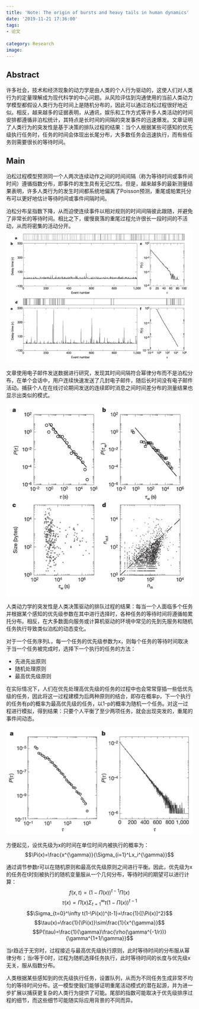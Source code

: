 ```yaml
---
title: 'Note: The origin of bursts and heavy tails in human dynamics'
date: '2019-11-21 17:36:00'
tags: 
- 论文

category: Research
image:
---
```


## Abstract
许多社会，技术和经济现象的动力学是由人类的个人行为驱动的，这使人们对人类行为的定量理解成为现代科学的中心问题。从风险评估到沟通使用的当前人类动力学模型都假设人类行为在时间上是随机分布的，因此可以通过泊松过程很好地近似。相反，越来越多的证据表明，从通讯，娱乐和工作方式等许多人类活动的时间安排都遵循非泊松统计，其特点是长时间的间隔的突发事件的迅速爆发。文章证明了人类行为的突发性是基于决策的排队过程的结果：当个人根据某些可感知的优先级执行任务时，任务的时间会体现出长尾分布，大多数任务会迅速执行，而有些任务则需要很长的等待时间。
## Main
泊松过程模型预测同一个人两次连续动作之间的时间间隔（称为等待时间或事件间时间）遵循指数分布，即事件的发生具有无记忆性。但是，越来越多的最新测量结果表明，许多人类行为的发生时间都系统地偏离了Poisson预测，重尾或帕累托分布可以更好地估计等待时间或事件间隔时间。

泊松分布呈指数下降，从而迫使连续事件以相对规则的时间间隔彼此跟随，并避免了非常长的等待时间。相比之下，缓慢衰落的重尾过程允许很长一段时间的不活动，从而将密集的活动分开。
![](../public\阅读笔记06\01.png)

文章使用电子邮件发送数据进行研究，发现其时间间隔符合幂律分布而不是泊松分布，在单个会话中，用户连续快速发送了几封电子邮件，随后长时间没有电子邮件活动。捕获个人在在线讨论期间发送的连续即时消息之间时间差分布的测量结果也显示出类似的模式。

![](../public\阅读笔记06\02.png)

人类动力学的突发性是人类决策驱动的排队过程的结果：每当一个人面临多个任务并根据某个感知的优先级参数在其中进行选择时，各种任务的等待时间将遵循帕累托分布。相反，在大多数面向服务或计算机驱动的环境中常见的先到先服务和随机任务执行导致类似泊松的动态变化。

对于一个任务序列L，每一个任务的优先级参数为x，则每个任务的等待时间取决于当一个任务被完成时，选择下一个执行的任务的方法：
- 先进先出原则
- 随机处理原则
- 最高优先级原则

在实际情况下，人们在优先处理高优先级的任务的过程中也会常常穿插一些低优先级的任务，因此将这一过程建模为后两种原则的结合，即存在概率p，下一个执行的任务有p的概率为最高优先级的任务，以1-p的概率为随机一个任务。对这一过程进行模拟，得到结果：只要个人平衡了至少两项任务，就会出现突发的，重尾的事件间动态。

![](../public\阅读笔记06\03.png)

方便起见，设优先级为x的时间在单位时间内被执行的概率为：
$$\Pi(x)=\frac{x^{\gamma}}{\Sigma_{i=1}^Lx_i^{\gamma}}$$

通过调节参数r可以在随机原则和最高优先级原则之间进行平衡。因此，优先级为x的任务在t时刻被执行的随机变量服从一个几何分布，等待时间的期望可以进行计算：
$$f(x,t)=(1-\Pi(x))^{t-1}\Pi(x)$$
$$\tau(x)=\Pi(x)\Sigma_{t=1}^\infty t(1-\Pi(x))^{t-1}$$
$$\Sigma_{t=0}^\infty t(1-\Pi(x))^{t-1}=\frac{1}{[\Pi(x)]^2}$$
$$\tau(x)=\frac{1}{\Pi(x)}\sim\frac{1}{x^{\gamma}}$$
$$P(\tau)=\frac{1}{\gamma}\frac{\rho(\gamma^{-1/r})}{\gamma^{1+1/\gamma}}$$

当r趋近于无穷时，过程接近与最高优先级执行原则，此时等待时间的分布服从幂律分布；当r等于0时，过程为随机选择任务执行，此时等待时间的长度与优先级x无关，服从指数分布。

人类根据某些感知到的优先级执行任务，设置队列，从而为不同任务生成非常不均匀的等待时间分布。这一模型使我们能够证明重尾活动模式的潜在起源，并为进一步扩展以捕获更复杂的人类行为提供了可能。尾部的指数可能取决于优先级排序过程的细节，而这些细节可能随实际应用背景的不同而异。